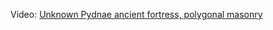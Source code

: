 Video: [Unknown Pydnae ancient fortress, polygonal masonry](https://www.youtube.com/watch?v=2dkSNFekpu0)